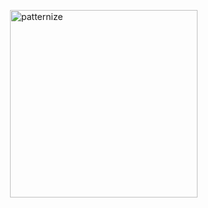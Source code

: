 <p patternize - An R package for quantifying color pattern variation ><img src="https://cloud.githubusercontent.com/assets/6349171/22620484/f7f18d42-eb04-11e6-8e44-6b188cb1f494.png" alt="patternize" width="300" align="right"></p>


